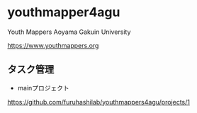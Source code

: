 # youthmapper4agu
Youth Mappers Aoyama Gakuin University


https://www.youthmappers.org

## タスク管理
* mainプロジェクト

https://github.com/furuhashilab/youthmappers4agu/projects/1
